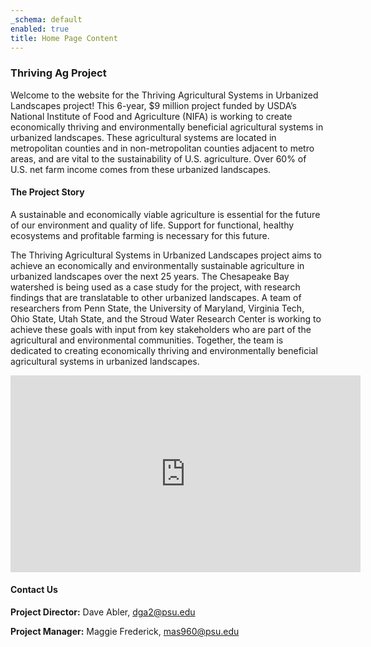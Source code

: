 ```yaml
---
_schema: default
enabled: true
title: Home Page Content
---
```

### Thriving Ag Project

Welcome to the website for the Thriving Agricultural Systems in Urbanized Landscapes project! This 6-year, $9 million project funded by USDA’s National Institute of Food and Agriculture (NIFA) is working to create economically thriving and environmentally beneficial agricultural systems in urbanized landscapes. These agricultural systems are located in metropolitan counties and in non-metropolitan counties adjacent to metro areas, and are vital to the sustainability of U.S. agriculture. Over 60% of U.S. net farm income comes from these urbanized landscapes.

#### The Project Story

A sustainable and economically viable agriculture is essential for the future of our environment and quality of life. Support for functional, healthy ecosystems and profitable farming is necessary for this future.

The Thriving Agricultural Systems in Urbanized Landscapes project aims to achieve an economically and environmentally sustainable agriculture in urbanized landscapes over the next 25 years. The Chesapeake Bay watershed is being used as a case study for the project, with research findings that are translatable to other urbanized landscapes. A team of researchers from Penn State, the University of Maryland, Virginia Tech, Ohio State, Utah State, and the Stroud Water Research Center is working to achieve these goals with input from key stakeholders who are part of the agricultural and environmental communities. Together, the team is dedicated to creating economically thriving and environmentally beneficial agricultural systems in urbanized landscapes.

<iframe width="560" height="315" src="https://www.youtube.com/embed/Ya2YhSjI_mE?si=nKyyQR0HjB1MlWzv" title="YouTube video player" frameborder="0" allow="accelerometer; autoplay; clipboard-write; encrypted-media; gyroscope; picture-in-picture; web-share" referrerpolicy="strict-origin-when-cross-origin" allowfullscreen=""></iframe>



#### Contact Us

**Project Director:** Dave Abler, dga2@psu.edu

**Project Manager:** Maggie Frederick, mas960@psu.edu